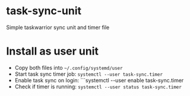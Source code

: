 # task-sync-unit
Simple taskwarrior sync unit and timer file

# Install as user unit
* Copy both files into ```~/.config/systemd/user```
* Start task sync timer job: ```systemctl --user task-sync.timer```
* Enable task sync on login: ```systemctl --user enable task-sync.timer
* Check if timer is running: ```systemctl --user status task-sync.timer```

